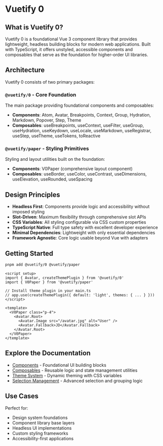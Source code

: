 # Vuetify 0

## What is Vuetify 0?

Vuetify 0 is a foundational Vue 3 component library that provides lightweight, headless building blocks for modern web applications. Built with TypeScript, it offers unstyled, accessible components and composables that serve as the foundation for higher-order UI libraries.

## Architecture

Vuetify 0 consists of two primary packages:

### `@vuetify/0` - Core Foundation
The main package providing foundational components and composables:

- **Components**: Atom, Avatar, Breakpoints, Context, Group, Hydration, Markdown, Popover, Step, Theme
- **Composables**: useBreakpoints, useContext, useFilter, useGroup, useHydration, useKeydown, useLocale, useMarkdown, useRegistrar, useStep, useTheme, useTokens, toReactive

### `@vuetify/paper` - Styling Primitives
Styling and layout utilities built on the foundation:

- **Components**: V0Paper (comprehensive layout component)
- **Composables**: useBorder, useColor, useContrast, useDimensions, useElevation, useRounded, useSpacing

## Design Principles

- **Headless First**: Components provide logic and accessibility without imposed styling
- **Slot-Driven**: Maximum flexibility through comprehensive slot APIs
- **CSS Variables**: All styling configurable via CSS custom properties
- **TypeScript Native**: Full type safety with excellent developer experience
- **Minimal Dependencies**: Lightweight with only essential dependencies
- **Framework Agnostic**: Core logic usable beyond Vue with adapters

## Getting Started

```bash
pnpm add @vuetify/0 @vuetify/paper
```

```vue
<script setup>
import { Avatar, createThemePlugin } from '@vuetify/0'
import { V0Paper } from '@vuetify/paper'

// Install theme plugin in your main.ts
// app.use(createThemePlugin({ default: 'light', themes: { ... } }))
</script>

<template>
  <V0Paper class="p-4">
    <Avatar.Root>
      <Avatar.Image src="/avatar.jpg" alt="User" />
      <Avatar.Fallback>JD</Avatar.Fallback>
    </Avatar.Root>
  </V0Paper>
</template>
```

## Explore the Documentation

- [Components](/components) - Foundational UI building blocks
- [Composables](/composables) - Reusable logic and state management utilities
- [Theme System](/composables/use-theme) - Dynamic theming with CSS variables
- [Selection Management](/composables/use-group) - Advanced selection and grouping logic

## Use Cases

Perfect for:
- Design system foundations
- Component library base layers
- Headless UI implementations
- Custom styling frameworks
- Accessibility-first applications
